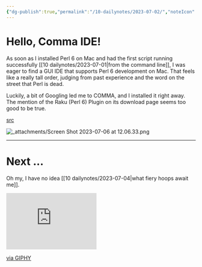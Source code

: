 ```yaml
---
{"dg-publish":true,"permalink":"/10-dailynotes/2023-07-02/","noteIcon":"2","created":"","updated":""}
---
```


# Hello, Comma IDE!

As soon as I installed Perl 6 on Mac and had the first script running successfully [[10 dailynotes/2023-07-01\|from the command line]], I was eager to find a GUI IDE that supports Perl 6 development on Mac. That feels like a really tall order, judging from past experience and the word on the street that Perl is dead.

Luckily, a bit of Googling led me to COMMA, and I installed it right away. The mention of the Raku (Perl 6) Plugin on its download page seems too good to be true.

[src](https://commaide.com/download)

![_attachments/Screen Shot 2023-07-06 at 12.06.33.png](/img/user/_attachments/Screen%20Shot%202023-07-06%20at%2012.06.33.png)

---
# Next ...

Oh my, I have no idea [[10 dailynotes/2023-07-04\|what fiery hoops await me]].

<iframe src="https://giphy.com/embed/3fCZ6LKZZ0mTC" width="240" height="150" frameBorder="0" class="giphy-embed" allowFullScreen></iframe>
<p><a href="https://giphy.com/gifs/alexanderlansang-animation-fire-kangaroo-3fCZ6LKZZ0mTC">via GIPHY</a></p>